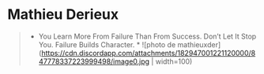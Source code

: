 # Mathieu Derieux
>* You Learn More From Failure Than From Success. Don’t Let It Stop You. Failure Builds Character. *
![photo de mathieuxder](https://cdn.discordapp.com/attachments/182947001221120000/847778337223999498/image0.jpg | width=100)
